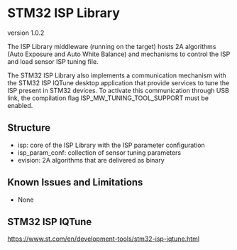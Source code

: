 # STM32 ISP Library

version 1.0.2

The ISP Library middleware (running on the target) hosts 2A algorithms
(Auto Exposure and Auto White Balance) and mechanisms to control the
ISP and load sensor ISP tuning file.

The STM32 ISP Library also implements a communication mechanism with the
STM32 ISP IQTune desktop application that provide services to tune the
ISP present in STM32 devices.
To activate this communication through USB link, the compilation flag
ISP_MW_TUNING_TOOL_SUPPORT must be enabled.

## Structure
- isp: core of the ISP Library with the ISP parameter configuration
- isp_param_conf: collection of sensor tuning parameters
- evision: 2A algorithms that are delivered as binary

## Known Issues and Limitations
- None

## STM32 ISP IQTune
<https://www.st.com/en/development-tools/stm32-isp-iqtune.html>
